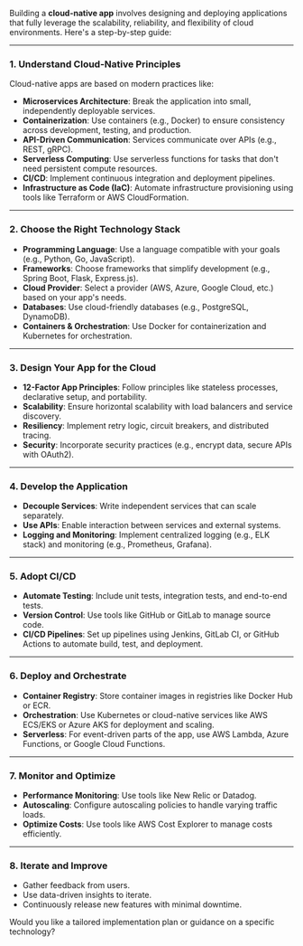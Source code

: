 Building a **cloud-native app** involves designing and deploying applications that fully leverage the scalability, reliability, and flexibility of cloud environments. Here's a step-by-step guide:

---

### 1. **Understand Cloud-Native Principles**
Cloud-native apps are based on modern practices like:
- **Microservices Architecture**: Break the application into small, independently deployable services.
- **Containerization**: Use containers (e.g., Docker) to ensure consistency across development, testing, and production.
- **API-Driven Communication**: Services communicate over APIs (e.g., REST, gRPC).
- **Serverless Computing**: Use serverless functions for tasks that don't need persistent compute resources.
- **CI/CD**: Implement continuous integration and deployment pipelines.
- **Infrastructure as Code (IaC)**: Automate infrastructure provisioning using tools like Terraform or AWS CloudFormation.

---

### 2. **Choose the Right Technology Stack**
- **Programming Language**: Use a language compatible with your goals (e.g., Python, Go, JavaScript).
- **Frameworks**: Choose frameworks that simplify development (e.g., Spring Boot, Flask, Express.js).
- **Cloud Provider**: Select a provider (AWS, Azure, Google Cloud, etc.) based on your app's needs.
- **Databases**: Use cloud-friendly databases (e.g., PostgreSQL, DynamoDB).
- **Containers & Orchestration**: Use Docker for containerization and Kubernetes for orchestration.

---

### 3. **Design Your App for the Cloud**
- **12-Factor App Principles**: Follow principles like stateless processes, declarative setup, and portability.
- **Scalability**: Ensure horizontal scalability with load balancers and service discovery.
- **Resiliency**: Implement retry logic, circuit breakers, and distributed tracing.
- **Security**: Incorporate security practices (e.g., encrypt data, secure APIs with OAuth2).

---

### 4. **Develop the Application**
- **Decouple Services**: Write independent services that can scale separately.
- **Use APIs**: Enable interaction between services and external systems.
- **Logging and Monitoring**: Implement centralized logging (e.g., ELK stack) and monitoring (e.g., Prometheus, Grafana).

---

### 5. **Adopt CI/CD**
- **Automate Testing**: Include unit tests, integration tests, and end-to-end tests.
- **Version Control**: Use tools like GitHub or GitLab to manage source code.
- **CI/CD Pipelines**: Set up pipelines using Jenkins, GitLab CI, or GitHub Actions to automate build, test, and deployment.

---

### 6. **Deploy and Orchestrate**
- **Container Registry**: Store container images in registries like Docker Hub or ECR.
- **Orchestration**: Use Kubernetes or cloud-native services like AWS ECS/EKS or Azure AKS for deployment and scaling.
- **Serverless**: For event-driven parts of the app, use AWS Lambda, Azure Functions, or Google Cloud Functions.

---

### 7. **Monitor and Optimize**
- **Performance Monitoring**: Use tools like New Relic or Datadog.
- **Autoscaling**: Configure autoscaling policies to handle varying traffic loads.
- **Optimize Costs**: Use tools like AWS Cost Explorer to manage costs efficiently.

---

### 8. **Iterate and Improve**
- Gather feedback from users.
- Use data-driven insights to iterate.
- Continuously release new features with minimal downtime.

Would you like a tailored implementation plan or guidance on a specific technology?
